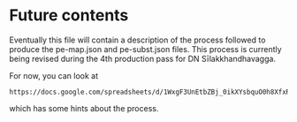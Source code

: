 Future contents
===============

Eventually this file will contain a description of the process
followed to produce the pe-map.json and pe-subst.json files.  This
process is currently being revised during the 4th production pass
for DN Sīlakkhandhavagga.

For now, you can look at 

    https://docs.google.com/spreadsheets/d/1WxgF3UnEtbZBj_0ikXYsbquO0h8XfxRBrVWuaWUQYh8/

which has some hints about the process.
